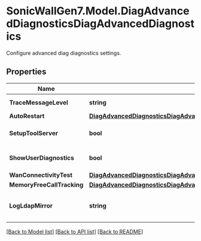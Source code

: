 # SonicWallGen7.Model.DiagAdvancedDiagnosticsDiagAdvancedDiagnostics
Configure advanced diag diagnostics settings.

## Properties

Name | Type | Description | Notes
------------ | ------------- | ------------- | -------------
**TraceMessageLevel** | **string** | Set the trace message level. | [optional] 
**AutoRestart** | [**DiagAdvancedDiagnosticsDiagAdvancedDiagnosticsAutoRestart**](DiagAdvancedDiagnosticsDiagAdvancedDiagnosticsAutoRestart.md) |  | [optional] 
**SetupToolServer** | **bool** | Enable SonicSetup/Setuptool server. | [optional] 
**ShowUserDiagnostics** | **bool** | Enable to show user diagnostics on web block by CFS. | [optional] 
**WanConnectivityTest** | [**DiagAdvancedDiagnosticsDiagAdvancedDiagnosticsWanConnectivityTest**](DiagAdvancedDiagnosticsDiagAdvancedDiagnosticsWanConnectivityTest.md) |  | [optional] 
**MemoryFreeCallTracking** | [**DiagAdvancedDiagnosticsDiagAdvancedDiagnosticsMemoryFreeCallTracking**](DiagAdvancedDiagnosticsDiagAdvancedDiagnosticsMemoryFreeCallTracking.md) |  | [optional] 
**LogLdapMirror** | **string** | Enable logging of LDAP mirroring events to the user.log file in SonicCore. | [optional] 

[[Back to Model list]](../README.md#documentation-for-models) [[Back to API list]](../README.md#documentation-for-api-endpoints) [[Back to README]](../README.md)

